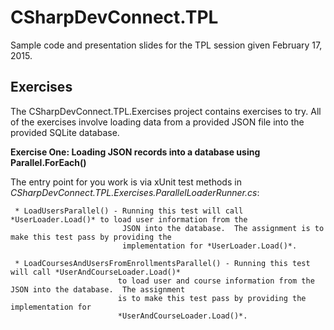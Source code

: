 # CSharpDevConnect.TPL
Sample code and presentation slides for the TPL session given February 17, 2015.

Exercises
---------
  The CSharpDevConnect.TPL.Exercises project contains exercises to try.  All of the exercises involve loading data from a
  provided JSON file into the provided SQLite database.

**Exercise One:  Loading JSON records into a database using Parallel.ForEach()**

  The entry point for you work is via xUnit test methods in *CSharpDevConnect.TPL.Exercises.ParallelLoaderRunner.cs*:

     * LoadUsersParallel() - Running this test will call *UserLoader.Load()* to load user information from the 
                             JSON into the database.  The assignment is to make this test pass by providing the 
                             implementation for *UserLoader.Load()*.

     * LoadCoursesAndUsersFromEnrollmentsParallel() - Running this test will call *UserAndCourseLoader.Load()*
                            to load user and course information from the JSON into the database.  The assignment 
                            is to make this test pass by providing the implementation for 
                            *UserAndCourseLoader.Load()*.

